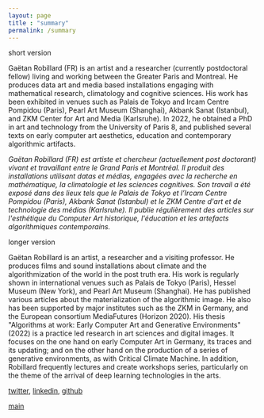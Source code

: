 ```yaml
---
layout: page
title : "summary"
permalink: /summary
---
```

short version

Gaëtan Robillard (FR) is an artist and a researcher (currently postdoctoral fellow) living and working between the Greater Paris and Montreal. He produces data art and media based installations engaging with mathematical research, climatology and cognitive sciences. His work has been exhibited in venues such as Palais de Tokyo and Ircam Centre Pompidou (Paris), Pearl Art Museum (Shanghai), Akbank Sanat (Istanbul), and ZKM Center for Art and Media (Karlsruhe). In 2022, he obtained a PhD in art and technology from the University of Paris 8, and published several texts on early computer art aesthetics, education and contemporary algorithmic artifacts.

*Gaëtan Robillard (FR) est artiste et chercheur (actuellement post doctorant) vivant et travaillant entre le Grand Paris et Montréal. Il produit des installations utilisant datas et médias, engagées avec la recherche en mathématique, la climatologie et les sciences cognitives. Son travail a été exposé dans des lieux tels que le Palais de Tokyo et l’Ircam Centre Pompidou (Paris), Akbank Sanat (Istanbul) et le ZKM Centre d'art et de technologie des médias (Karlsruhe). Il publie régulièrement des articles sur l'esthétique du Computer Art historique, l'éducation et les artefacts algorithmiques contemporains.*

longer version

Gaëtan Robillard is an artist, a researcher and a visiting professor. He produces films and sound installations about climate and the algorithmization of the world in the post truth era. His work is regularly shown in international venues such as Palais de Tokyo (Paris), Hessel Museum (New York), and Pearl Art Museum (Shanghai). He has published various articles about the materialization of the algorithmic image. He also has been supported by major institutes such as the ZKM in Germany, and the European consortium MediaFutures (Horizon 2020). His thesis "Algorithms at work: Early Computer Art and Generative Environments" (2022) is a practice led research in art sciences and digital images. It focuses on the one hand on early Computer Art in Germany, its traces and its updating; and on the other hand on the production of a series of generative environments, as with Critical Climate Machine. In addition, Robillard frequently lectures and create workshops series, particularly on the theme of the arrival of deep learning technologies in the arts.

[twitter](https://twitter.com/RobillardStudio), [linkedin](https://www.linkedin.com/in/gaetanrobillard/), [github](https://github.com/robillardstudio)

[main](README.md)

